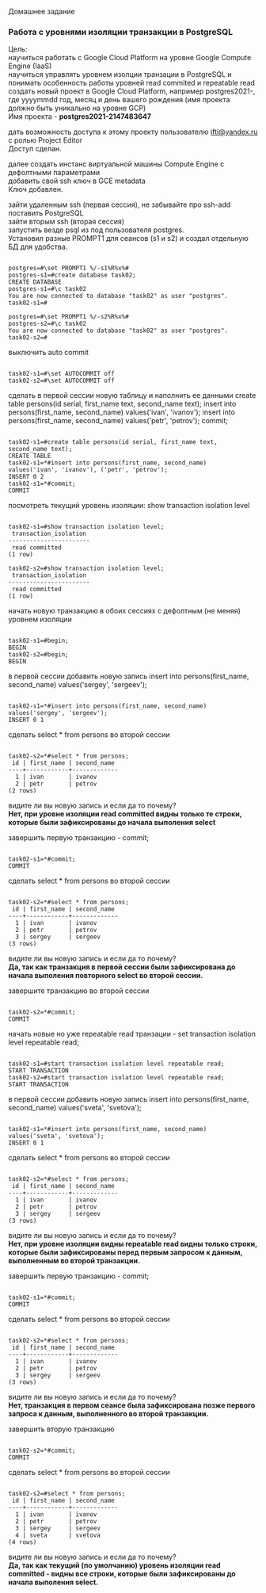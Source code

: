 Домашнее задание
### Работа с уровнями изоляции транзакции в PostgreSQL

Цель:  
научиться работать с Google Cloud Platform на уровне Google Compute Engine (IaaS)  
научиться управлять уровнем изолции транзации в PostgreSQL и понимать особенность работы уровней read commited и repeatable read  
создать новый проект в Google Cloud Platform, например postgres2021-, где yyyymmdd год, месяц и день вашего рождения (имя проекта должно быть уникально на уровне GCP)  
Имя проекта - <b>postgres2021-2147483647</b>  

дать возможность доступа к этому проекту пользователю ifti@yandex.ru с ролью Project Editor  
Доступ сделан.  

далее создать инстанс виртуальной машины Compute Engine с дефолтными параметрами  
добавить свой ssh ключ в GCE metadata  
Ключ добавлен.  

зайти удаленным ssh (первая сессия), не забывайте про ssh-add  
поставить PostgreSQL  
зайти вторым ssh (вторая сессия)  
запустить везде psql из под пользователя postgres.  
Установил разные PROMPT1 для сеансов (s1 и s2) и создал отдельную БД для удобства.
<pre><code>
postgres=#\set PROMPT1 %/-s1%R%x%#
postgres-s1=#create database task02;
CREATE DATABASE
postgres-s1=#\c task02 
You are now connected to database "task02" as user "postgres".
task02-s1=#

postgres=#\set PROMPT1 %/-s2%R%x%#
postgres-s2=#\c task02 
You are now connected to database "task02" as user "postgres".
task02-s2=#
</code></pre>

выключить auto commit
<pre><code>
task02-s1=#\set AUTOCOMMIT off
task02-s2=#\set AUTOCOMMIT off
</code></pre>
сделать в первой сессии новую таблицу и наполнить ее данными create table persons(id serial, first_name text, second_name text); insert into persons(first_name, second_name) values('ivan', 'ivanov'); insert into persons(first_name, second_name) values('petr', 'petrov'); commit;
<pre><code>
task02-s1=#create table persons(id serial, first_name text, second_name text);
CREATE TABLE
task02-s1=*#insert into persons(first_name, second_name) values('ivan', 'ivanov'), ('petr', 'petrov');
INSERT 0 2
task02-s1=*#commit;
COMMIT
</code></pre>
посмотреть текущий уровень изоляции: show transaction isolation level
<pre><code>
task02-s1=#show transaction isolation level;
 transaction_isolation
-----------------------
 read committed
(1 row)

task02-s2=#show transaction isolation level;
 transaction_isolation
-----------------------
 read committed
(1 row)
</code></pre>
начать новую транзакцию в обоих сессиях с дефолтным (не меняя) уровнем изоляции
<pre><code>
task02-s1=#begin;
BEGIN
task02-s2=#begin;
BEGIN
</code></pre>
в первой сессии добавить новую запись insert into persons(first_name, second_name) values('sergey', 'sergeev');
<pre><code>
task02-s1=*#insert into persons(first_name, second_name) values('sergey', 'sergeev');
INSERT 0 1
</code></pre>
сделать select * from persons во второй сессии
<pre><code>
task02-s2=*#select * from persons;
 id | first_name | second_name 
----+------------+-------------
  1 | ivan       | ivanov
  2 | petr       | petrov
(2 rows)
</code></pre>
видите ли вы новую запись и если да то почему?  
<b>Нет, при уровне изоляции read committed видны только те строки, которые были зафиксированы до начала выполения select</b>  

завершить первую транзакцию - commit;
<pre><code>
task02-s1=*#commit;
COMMIT
</code></pre>
сделать select * from persons во второй сессии
<pre><code>
task02-s2=*#select * from persons;
 id | first_name | second_name 
----+------------+-------------
  1 | ivan       | ivanov
  2 | petr       | petrov
  3 | sergey     | sergeev
(3 rows)
</code></pre>
видите ли вы новую запись и если да то почему?  
<b>Да, так как транзакция в первой сессии были зафиксирована до начала выполения повторного select во второй сессии.</b>  

завершите транзакцию во второй сессии
<pre><code>
task02-s2=*#commit;
COMMIT
</code></pre>
начать новые но уже repeatable read транзации - set transaction isolation level repeatable read;
<pre><code>
task02-s1=#start transaction isolation level repeatable read;
START TRANSACTION
task02-s2=#start transaction isolation level repeatable read;
START TRANSACTION
</code></pre>
в первой сессии добавить новую запись insert into persons(first_name, second_name) values('sveta', 'svetova');
<pre><code>
task02-s1=*#insert into persons(first_name, second_name) values('sveta', 'svetova');
INSERT 0 1
</code></pre>
сделать select * from persons во второй сессии
<pre><code>
task02-s2=*#select * from persons;
 id | first_name | second_name 
----+------------+-------------
  1 | ivan       | ivanov
  2 | petr       | petrov
  3 | sergey     | sergeev
(3 rows)
</code></pre>
видите ли вы новую запись и если да то почему?  
<b>Нет, при уровне изоляции видны repeatable read видны только строки, которые были зафиксированы перед первым запросом к данным, выполненным во второй транзакции.</b>  

завершить первую транзакцию - commit;
<pre><code>
task02-s1=*#commit;
COMMIT
</code></pre>
сделать select * from persons во второй сессии
<pre><code>
task02-s2=*#select * from persons;
 id | first_name | second_name 
----+------------+-------------
  1 | ivan       | ivanov
  2 | petr       | petrov
  3 | sergey     | sergeev
(3 rows)
</code></pre>
видите ли вы новую запись и если да то почему?  
<b>Нет, транзакция в первом сеансе была зафиксирована позже первого запроса к данным, выполненного во второй транзакции.</b>

завершить вторую транзакцию
<pre><code>
task02-s2=*#commit;
COMMIT
</code></pre>
сделать select * from persons во второй сессии
<pre><code>
task02-s2=#select * from persons;
 id | first_name | second_name 
----+------------+-------------
  1 | ivan       | ivanov
  2 | petr       | petrov
  3 | sergey     | sergeev
  4 | sveta      | svetova
(4 rows)
</code></pre>
видите ли вы новую запись и если да то почему?  
<b>Да, так как текущий (по умолчанию) уровень изоляции read committed - видны все строки, которые были зафиксированы до начала выполения select.</b>
